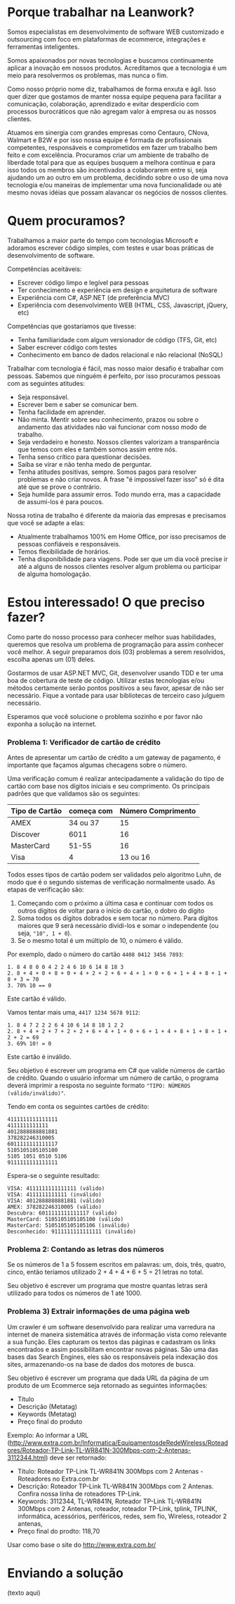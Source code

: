 # Porque trabalhar na Leanwork?

Somos especialistas em desenvolvimento de software WEB customizado e outsourcing com foco em plataformas de ecommerce, integrações e ferramentas inteligentes. 

Somos apaixonados por novas tecnologias e buscamos continuamente aplicar a inovação em nossos produtos. Acreditamos que a tecnologia é um meio para resolvermos os problemas, mas nunca o fim.

Como nosso próprio nome diz, trabalhamos de forma enxuta e ágil. Isso quer dizer que gostamos de manter nossa equipe pequena para facilitar a comunicação, colaboração, aprendizado e evitar desperdício com processos burocráticos que não agregam valor à empresa ou as nossos clientes.

Atuamos em sinergia com grandes empresas como Centauro, CNova, Walmart e B2W e por isso nossa equipe é formada de profissionais competentes, responsáveis e comprometidos em fazer um trabalho bem feito e com excelência.
Procuramos criar um ambiente de trabalho de liberdade total para que as equipes busquem a melhora contínua e para isso todos os membros são incentivados a colaborarem entre si, seja ajudando um ao outro em um problema, decidindo sobre o uso de uma nova tecnologia e/ou maneiras de implementar uma nova funcionalidade ou até mesmo novas idéias que possam alavancar os negócios de nossos clientes.

# Quem procuramos?

Trabalhamos a maior parte do tempo com tecnologias Microsoft e adoramos escrever código simples, com testes e usar boas práticas de desenvolvimento de software.

Competências aceitáveis:
* Escrever código limpo e legível para pessoas
* Ter conhecimento e experiência em design e arquitetura de software
* Experiência com C#, ASP.NET (de preferência MVC)
* Experiência com desenvolvimento WEB (HTML, CSS, Javascript, jQuery, etc)

Competências que gostaríamos que tivesse:
* Tenha familiaridade com algum versionador de código (TFS, Git, etc)
* Saber escrever código com testes
* Conhecimento em banco de dados relacional e não relacional (NoSQL)

Trabalhar com tecnologia é fácil, mas nosso maior desafio é trabalhar com pessoas. Sabemos que ninguém é perfeito, por isso procuramos pessoas com as seguintes atitudes:
* Seja responsável.
* Escrever bem e saber se comunicar bem.
* Tenha facilidade em aprender.
* Não minta. Mentir sobre seu conhecimento, prazos ou sobre o andamento das atividades não vai funcionar com nosso modo de trabalho.
* Seja verdadeiro e honesto. Nossos clientes valorizam a transparência que temos com eles e também somos assim entre nós.
* Tenha senso crítico para questionar decisões.
* Saiba se virar e não tenha medo de perguntar.
* Tenha atitudes positivas, sempre. Somos pagos para resolver problemas e não criar novos. A frase "é impossível fazer isso" só é dita até que se prove o contrário.
* Seja humilde para assumir erros. Todo mundo erra, mas a capacidade de assumi-los é para poucos.

Nossa rotina de trabalho é diferente da maioria das empresas e precisamos que você se adapte a elas:
* Atualmente trabalhamos 100% em Home Office, por isso precisamos de pessoas confiáveis e responsáveis.
* Temos flexibilidade de horários.
* Tenha disponibilidade para viagens. Pode ser que um dia você precise ir até a alguns de nossos clientes resolver algum problema ou participar de alguma homologação.

# Estou interessado! O que preciso fazer?

Como parte do nosso processo para conhecer melhor suas habilidades, queremos que resolva um problema de programação para assim conhecer você melhor. A seguir preparamos dois (03) problemas a serem resolvidos, escolha apenas um (01) deles.

Gostarmos de usar ASP.NET MVC, Git, desenvolver usando TDD e ter uma boa de cobertura de teste de código. Utilizar estas tecnologias e/ou métodos certamente serão pontos positivos a seu favor, apesar de não ser necessário. Fique a vontade para usar bibliotecas de terceiro caso julguem necessário.

Esperamos que você solucione o problema sozinho e por favor não exponha a solução na internet.

### Problema 1: Verificador de cartão de crédito

Antes de apresentar um cartão de crédito a um gateway de pagamento, é importante que façamos algumas checagens sobre o número.

Uma verificação comum é realizar antecipadamente a validação do tipo de cartão com base nos dígitos iniciais e seu comprimento. Os principais padrões que que validamos são os seguintes:

| Tipo de Cartão | começa com | Número Comprimento |
| -------------- | ---------- | ------------------ |
| AMEX           | 34 ou 37   | 15                 |
| Discover       | 6011       | 16                 |
| MasterCard     | 51-55      | 16                 |
| Visa           | 4          | 13 ou 16           |

Todos esses tipos de cartão podem ser validados pelo algoritmo Luhn, de modo que é o segundo sistemas de verificação normalmente usado. As etapas de verificação são:

1. Começando com o próximo a última casa e continuar com todos os outros dígitos de voltar para o início do cartão, o dobro do dígito
2. Soma todos os dígitos dobrados e sem tocar no número. Para dígitos maiores que 9 será necessário dividi-los e somar o independente (ou seja, `"10", 1 + 0`).
3. Se o mesmo total é um múltiplo de 10, o número é válido.

Por exemplo, dado o número do cartão `4408 0412 3456 7893`:

    1. 8 4 8 0 0 4 2 2 4 6 10 6 14 8 18 3
    2. 8 + 4 + 0 + 8 + 0 + 4 + 2 + 2 + 6 + 4 + 1 + 0 + 6 + 1 + 4 + 8 + 1 + 8 + 3 = 70
    3. 70% 10 == 0

Este cartão é válido.

Vamos tentar mais uma, `4417 1234 5678 9112`:

    1. 8 4 7 2 2 2 6 4 10 6 14 8 18 1 2 2
    2. 8 + 4 + 2 + 7 + 2 + 2 + 6 + 4 + 1 + 0 + 6 + 1 + 4 + 8 + 1 + 8 + 1 + 2 + 2 = 69
    3. 69% 10! = 0

Este cartão é inválido.

Seu objetivo é escrever um programa em C# que valide números de cartão de crédito. Quando o usuário informar um número de cartão, o programa deverá imprimir a resposta no seguinte formato `"TIPO: NÚMEROS (válido/inválido)"`.

Tendo em conta os seguintes cartões de crédito:

    4111111111111111
    4111111111111
    4012888888881881
    378282246310005
    6011111111111117
    5105105105105100
    5105 1051 0510 5106
    9111111111111111

Espera-se o seguinte resultado:

    VISA: 4111111111111111 (válido)
    VISA: 4111111111111 (inválido)
    VISA: 4012888888881881 (válido)
    AMEX: 378282246310005 (válido)
    Descubra: 6011111111111117 (válido)
    MasterCard: 5105105105105100 (válido)
    MasterCard: 5105105105105106 (inválido)
    Desconhecido: 9111111111111111 (inválido)

### Problema 2: Contando as letras dos números

Se os números de 1 a 5 fossem escritos em palavras: um, dois, três, quatro, cinco, então teríamos utilizado 2 + 4 + 4 + 6 + 5 = 21 letras no total.

Seu objetivo é escrever um programa que mostre quantas letras será utilizado para todos os números de 1 até 1000.

### Problema 3) Extrair informações de uma página web

Um crawler é um software desenvolvido para realizar uma varredura na internet de maneira sistemática através de informação vista como relevante a sua função. Eles capturam os textos das páginas e cadastram os links encontrados e assim possibilitam encontrar novas páginas. São uma das bases das Search Engines, eles são os responsáveis pela indexação dos sites, armazenando-os na base de dados dos motores de busca.

Seu objetivo é escrever um programa que dada URL da página de um produto de um Ecommerce seja retornado as seguintes informações:
* Título
* Descrição (Metatag)
* Keywords (Metatag)
* Preço final do produto

Exemplo:
Ao informar a URL (http://www.extra.com.br/Informatica/EquipamentosdeRedeWireless/Roteadores/Roteador-TP-Link-TL-WR841N-300Mbps-com-2-Antenas-3112344.html) deve ser retornado:
* Título: Roteador TP-Link TL-WR841N 300Mbps com 2 Antenas - Roteadores no Extra.com.br
* Descrição: Roteador TP-Link TL-WR841N 300Mbps com 2 Antenas. Confira nossa linha de roteadores TP-Link.
* Keywords: 3112344, TL-WR841N, Roteador TP-Link TL-WR841N 300Mbps com 2 Antenas, roteador, roteador TP-Link, tplink, TPLINK, informática, acessórios, periféricos, redes, sem fio, Wireless, roteador 2 antenas, 
* Preço final do prodto: 118,70

Usar como base o site do http://www.extra.com.br/

# Enviando a solução

(texto aqui)
